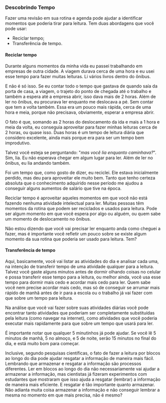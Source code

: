 ### Descobrindo Tempo

Fazer uma revisão em sua rotina e agenda pode ajudar a identificar momentos que poderia tirar para leitura. Tem duas abordagens que você pode usar:

* Reciclar tempo;
* Transferência de tempo.

#### Reciclar tempo

Durante alguns momentos da minha vida eu passei trabalhando em empresas de outra cidade. A viagem durava cerca de uma hora e eu usei esse tempo para fazer muitas leituras. Li vários livros dentro do ônibus.

E não é só isso. Se eu contar todo o tempo que gastava de quando saía da porta de casa, a viagem, o trajeto do ponto de chegada até o trabalho e também a espera até a empresa abrir, isso dava mais de 2 horas. Além de ler no ônibus, eu procurava ler enquanto me deslocava a pé. Sem contar que tem a volta também. Essa era um pouco mais rápida, cerca de uma hora e meia, porque não precisava, obviamente, esperar a empresa abrir.

O fato é que, somando as 2 horas do deslocamento da ida e mais a 1 hora e meia da volta, eu conseguia aproveitar para fazer minhas leituras cerca de 2 horas, ou quase isso. Duas horas é um tempo de leitura diária que considero excelente, ainda mais porque era para ser um tempo bem improdutivo.

Talvez você esteja se perguntando: "*mas você lia enquanto caminhava?*". Sim, lia. Eu não esperava chegar em algum lugar para ler. Além de ler no ônibus, eu lia andando também.

Foi um tempo que, como gosto de dizer, eu reciclei. Ele estava inicialmente perdido, mas deu para aproveitar ele muito bem. Tanto que tenho certeza absoluta que o conhecimento adquirido nesse período me ajudou a conseguir alguns aumentos de salário que tive na época.

Reciclar tempo é aproveitar aqueles momentos em que você não está fazendo nenhuma atividade intelectual para ler. Muitas pessoas têm momentos da rotina que podem ser reciclados e usados para leitura. Pode ser algum momento em que você espera por algo ou alguém, ou quem sabe um momento de deslocamento no ônibus.

Não estou dizendo que você vai precisar ler enquanto anda como cheguei a fazer, mas é importante você refletir um pouco sobre se existe algum momento da sua rotina que poderia ser usado para leitura. Tem?

#### Transferência de tempo

Aqui, basicamente, você vai listar as atividades do dia e analisar cada uma, na intenção de transferir tempo de uma atividade qualquer para a leitura. Talvez você gaste alguns minutos antes de dormir olhando coisas no celular e possa transferir esse tempo para a leitura, ou melhor ainda, você usa esse tempo para dormir mais cedo e acordar mais cedo para ler. Quem sabe você nem precise acordar mais cedo, mas só de conseguir se arrumar mais rápido de manhã antes de ir para a escola ou o trabalho já vai fazer com que sobre um tempo para leitura.

Na análise que você vai fazer sobre suas atividades diárias você pode encontrar tanto atividades que poderiam ser completamente substituídas pela leitura (como navegar na internet), como atividades que você poderia executar mais rapidamente para que sobre um tempo que usará para ler.

É importante notar que qualquer 5 minutinhos já pode ajudar. Se você lê 5 minutos de manhã, 5 no almoço, e 5 de noite, serão 15 minutos no final do dia, e está muito bom para começar.

Inclusive, segundo pesquisas científicas, o fato de fazer a leitura por blocos ao longo do dia pode ajudar resgatar a informação de maneira mais fácil. Lembrando que armazenar e resgatar a informação são processos diferentes. Ler em blocos ao longo do dia não necessariamente vai ajudar a armazenar a informação, mas cientistas já fizeram experimentos com estudantes que mostraram que isso ajuda a resgatar (lembrar) a informação de maneira mais eficiente. E resgatar é tão importante quanto armazenar. Não adianta muita coisa armazenar a informação e não conseguir lembrar a mesma no momento em que mais precisa, não é mesmo?
